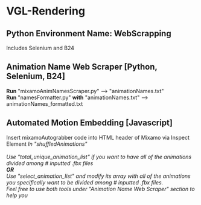 # VGL-Rendering

## Python Environment Name: WebScrapping
Includes Selenium and B24

## Animation Name Web Scraper [Python, Selenium, B24]
**Run** "mixamoAnimNamesScraper.py" --> "animationNames.txt" <br />
**Run** "namesFormatter.py" **with** "animationNames.txt" --> animationNames_formatted.txt

## Automated Motion Embedding [Javascript]
Insert mixamoAutograbber code into HTML header of Mixamo via Inspect Element
*In "shuffledAnimations"* <br /> <br />
*Use "total_unique_animation_list" if you want to have all of the animations divided among # inputted .fbx files* <br />
***OR*** <br />
*Use "select_animation_list" and modify its array with all of the animations you specifically want to be divided among # inputted .fbx files.* <br />
*Feel free to use both tools under "Animation Name Web Scraper" section to help you*